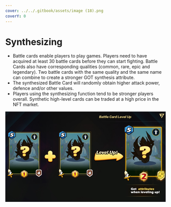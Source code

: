 ```yaml
---
cover: ../../.gitbook/assets/image (18).png
coverY: 0
---
```


# Synthesizing

* Battle cards enable players to play games. Players need to have acquired at least 30 battle cards before they can start fighting. Battle Cards also have corresponding qualities (common, rare, epic and legendary). Two battle cards with the same quality and the same name can combine to create a stronger GOT synthesis attribute.
* The synthesized Battle Card will randomly obtain higher attack power, defence and/or other values.
* Players using the synthesizing function tend to be stronger players overall. Synthetic high-level cards can be traded at a high price in the NFT market.

![](<../../.gitbook/assets/image (28).png>)
